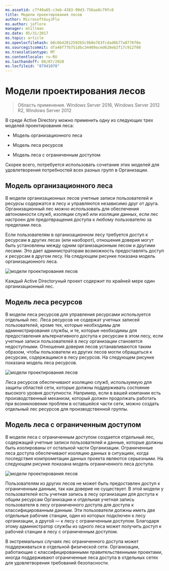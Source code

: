 ```yaml
---
ms.assetid: c7f49a65-c3eb-4383-99d3-756aa8c79fc0
title: Модели проектирования лесов
author: MicrosoftGuyJFlo
ms.author: joflore
manager: mtillman
ms.date: 05/31/2017
ms.topic: article
ms.openlocfilehash: b0c6b42812592b5c9b0e763fcdad6b77a8776f0e
ms.sourcegitcommit: dfa48f77b751dbc34409aced628eb2f17c912f08
ms.translationtype: MT
ms.contentlocale: ru-RU
ms.lasthandoff: 08/07/2020
ms.locfileid: "87941078"
---
```

# <a name="forest-design-models"></a>Модели проектирования лесов

>Область применения. Windows Server 2016, Windows Server 2012 R2, Windows Server 2012

В среде Active Directory можно применить одну из следующих трех моделей проектирования леса:

-   Модель организационного леса

-   Модель леса ресурсов

-   Модель леса с ограниченным доступом

Скорее всего, потребуется использовать сочетание этих моделей для удовлетворения потребностей всех разных групп в Организации.

## <a name="organizational-forest-model"></a>Модель организационного леса
В модели организационных лесов учетные записи пользователей и ресурсы содержатся в лесу и управляются независимо друг от друга. Организационный лес можно использовать для обеспечения автономности служб, изоляции служб или изоляции данных, если лес настроен для предотвращения доступа к любому пользователю за пределами леса.

Если пользователям в организационном лесу требуется доступ к ресурсам в других лесах (или наоборот), отношения доверия могут быть установлены между одним организационным лесом и другими лесами. Это дает администраторам возможность предоставлять доступ к ресурсам в другом лесу. На следующем рисунке показана модель организационного леса.

![модели проектирования лесов](media/Forest-Design-Models/b1ddb47e-78a5-49c7-bb21-d7421b7b84b8.gif)

Каждый Active Directoryный проект содержит по крайней мере один организационный лес.

## <a name="resource-forest-model"></a>Модель леса ресурсов
В модели леса ресурсов для управления ресурсами используется отдельный лес. Леса ресурсов не содержат учетных записей пользователей, кроме тех, которые необходимы для администрирования службы, и те, которые необходимы для предоставления альтернативного доступа к ресурсам в этом лесу, если учетные записи пользователей в лесу организации становятся недоступными. Отношения доверия лесов устанавливаются таким образом, чтобы пользователи из других лесов могли обращаться к ресурсам, содержащимся в лесу ресурсов. На следующем рисунке показана модель леса ресурсов.

![модели проектирования лесов](media/Forest-Design-Models/c0b348a6-958c-4fc5-9035-e2d2a54d5573.gif)

Леса ресурсов обеспечивают изоляцию служб, используемую для защиты областей сети, которые должны поддерживать состояние высокого уровня доступности. Например, если в вашей компании есть производственный механизм, который должен продолжать работать при возникновении проблем в оставшейся части сети, можно создать отдельный лес ресурсов для производственной группы.

## <a name="restricted-access-forest-model"></a>Модель леса с ограниченным доступом
В модели леса с ограниченным доступом создается отдельный лес, содержащий учетные записи пользователей и данные, которые должны быть изолированы от остальной части Организации. Ограниченные леса доступа обеспечивают изоляцию данных в ситуациях, когда последствия компрометации данных проекта являются серьезными. На следующем рисунке показана модель ограниченного леса доступа.

![модели проектирования лесов](media/Forest-Design-Models/e49cfc8c-a58a-4386-93bd-d4a6ee00f89c.gif)

Пользователям из других лесов не может быть предоставлен доступ к ограниченным данным, так как доверие не существует. В этой модели у пользователей есть учетная запись в лесу организации для доступа к общим ресурсам Организации и отдельная учетная запись пользователя в лесу ограниченного доступа для доступа к классифицированным данным. Эти пользователи должны иметь две отдельные рабочие станции, один из которых подключен к лесу организации, а другой — к лесу с ограниченным доступом. Благодаря этому администратор службы из одного леса может получить доступ к рабочей станции в лесу с ограниченным доступом.

В экстремальных случаях лес ограниченного доступа может поддерживаться в отдельной физической сети. Организации, работающие с классифицированными правительственными проектами, иногда поддерживают ограниченные леса доступа в отдельных сетях для удовлетворения требований безопасности.



